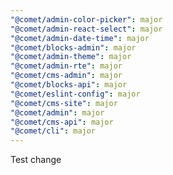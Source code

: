 ```yaml
---
"@comet/admin-color-picker": major
"@comet/admin-react-select": major
"@comet/admin-date-time": major
"@comet/blocks-admin": major
"@comet/admin-theme": major
"@comet/admin-rte": major
"@comet/cms-admin": major
"@comet/blocks-api": major
"@comet/eslint-config": major
"@comet/cms-site": major
"@comet/admin": major
"@comet/cms-api": major
"@comet/cli": major
---
```


Test change
